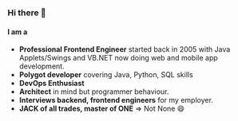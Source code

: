 ### Hi there 👋

#### I am a 
- **Professional Frontend Engineer** started back in 2005 with Java Applets/Swings and VB.NET now doing web and mobile app development.
- **Polygot developer** covering Java, Python, SQL skills
- **DevOps Enthusiast**
- **Architect** in mind but programmer behaviour.
- **Interviews backend, frontend engineers** for my employer.
- **JACK of all trades, master of ONE** => Not None 😄

<!--
**thecodejack/thecodejack** is a ✨ _special_ ✨ repository because its `README.md` (this file) appears on your GitHub profile.

Here are some ideas to get you started:

- 🔭 I’m currently working on ...
- 🌱 I’m currently learning ...
- 👯 I’m looking to collaborate on ...
- 🤔 I’m looking for help with ...
- 💬 Ask me about ...
- 📫 How to reach me: ...
- 😄 Pronouns: ...
- ⚡ Fun fact: ...
-->
